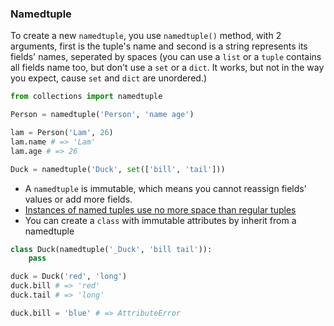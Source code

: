 ### Namedtuple

To create a new `namedtuple`, you use `namedtuple()` method, with 2 arguments, first is the tuple's name and second is a string represents its fields' names, seperated by spaces (you can use a `list` or a `tuple` contains all fields name too, but don't use a `set` or a `dict`. It works, but not in the way you expect, cause `set` and `dict` are unordered.)

```python
from collections import namedtuple

Person = namedtuple('Person', 'name age')

lam = Person('Lam', 26)
lam.name # => 'Lam'
lam.age # => 26

Duck = namedtuple('Duck', set(['bill', 'tail']))
```

* A `namedtuple` is immutable, which means you cannot reassign fields' values or add more fields.
* [Instances of named tuples use no more space than regular tuples](https://twitter.com/raymondh/status/524660721968107521)
* You can create a `class` with immutable attributes by inherit from a namedtuple

```python
class Duck(namedtuple('_Duck', 'bill tail')):
    pass

duck = Duck('red', 'long')
duck.bill # => 'red'
duck.tail # => 'long'

duck.bill = 'blue' # => AttributeError
```
